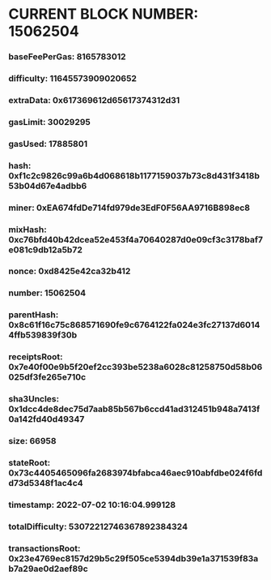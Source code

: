 # CURRENT BLOCK NUMBER: 15062504

### baseFeePerGas: 8165783012
### difficulty: 11645573909020652
### extraData: 0x617369612d65617374312d31
### gasLimit: 30029295
### gasUsed: 17885801
### hash: 0xf1c2c9826c99a6b4d068618b1177159037b73c8d431f3418b53b04d67e4adbb6
### miner: 0xEA674fdDe714fd979de3EdF0F56AA9716B898ec8
### mixHash: 0xc76bfd40b42dcea52e453f4a70640287d0e09cf3c3178baf7e081c9db12a5b72
### nonce: 0xd8425e42ca32b412
### number: 15062504
### parentHash: 0x8c61f16c75c868571690fe9c6764122fa024e3fc27137d60144ffb539839f30b
### receiptsRoot: 0x7e40f00e9b5f20ef2cc393be5238a6028c81258750d58b06025df3fe265e710c
### sha3Uncles: 0x1dcc4de8dec75d7aab85b567b6ccd41ad312451b948a7413f0a142fd40d49347
### size: 66958
### stateRoot: 0x73c4405465096fa2683974bfabca46aec910abfdbe024f6fdd73d5348f1ac4c4
### timestamp: 2022-07-02 10:16:04.999128
### totalDifficulty: 53072212746367892384324
### transactionsRoot: 0x23e4769ec8157d29b5c29f505ce5394db39e1a371539f83ab7a29ae0d2aef89c
